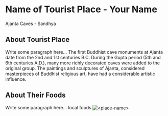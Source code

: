 # Name of Tourist Place - Your Name
Ajanta Caves - Sandhya
## About Tourist Place 
Write some paragraph here...
The first Buddhist cave monuments at Ajanta date from the 2nd and 1st centuries B.C. During the Gupta period (5th and 6th centuries A.D.), many more richly decorated caves were added to the original group. The paintings and sculptures of Ajanta, considered masterpieces of Buddhist religious art, have had a considerable artistic influence.
## About Their Foods
Write some paragraph here...
local foods
<img align="center" src="<[url-of-tourist_place](https://www.google.com/imgres?imgurl=https%3A%2F%2Fwww.exploreourindia.com%2Fbackend%2Fweb%2Fimages%2Fpost%2Fbig%2F9548_Ajanta-Ellora%2520Caves%2520maharashtra.webp&tbnid=rxLVpSSYkD3PEM&vet=12ahUKEwiR-9fbmISCAxUVzaACHRAuCQQQMygIegQIARBb..i&imgrefurl=https%3A%2F%2Fwww.exploreourindia.com%2Fajanta-ellora-caves&docid=LiIHpkCiTnYmUM&w=900&h=500&q=ajanta%20caves&hl=ta&ved=2ahUKEwiR-9fbmISCAxUVzaACHRAuCQQQMygIegQIARBb)https://www.google.com/imgres?imgurl=https%3A%2F%2Fwww.exploreourindia.com%2Fbackend%2Fweb%2Fimages%2Fpost%2Fbig%2F9548_Ajanta-Ellora%2520Caves%2520maharashtra.webp&tbnid=rxLVpSSYkD3PEM&vet=12ahUKEwiR-9fbmISCAxUVzaACHRAuCQQQMygIegQIARBb..i&imgrefurl=https%3A%2F%2Fwww.exploreourindia.com%2Fajanta-ellora-caves&docid=LiIHpkCiTnYmUM&w=900&h=500&q=ajanta%20caves&hl=ta&ved=2ahUKEwiR-9fbmISCAxUVzaACHRAuCQQQMygIegQIARBb>" alt="<place-name>"/>

<!--Example: <img align="center" src="https://lotustours.in/assets/img/taj/photo-room-detail-1.jpg" alt="Taj Mahal"/> -->
